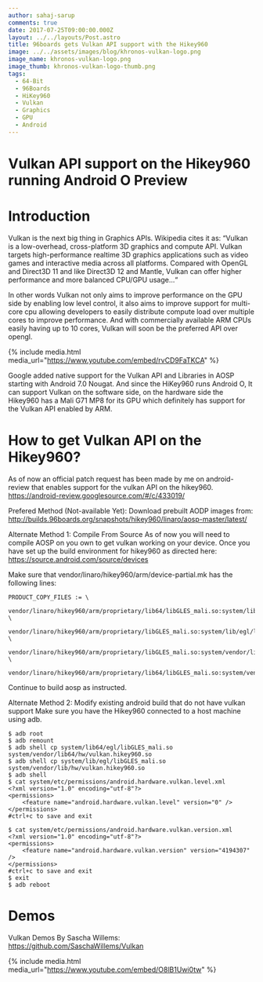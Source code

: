 ```yaml
---
author: sahaj-sarup
comments: true
date: 2017-07-25T09:00:00.000Z
layout: ../../layouts/Post.astro
title: 96boards gets Vulkan API support with the Hikey960
image: ../../assets/images/blog/khronos-vulkan-logo.png
image_name: khronos-vulkan-logo.png
image_thumb: khronos-vulkan-logo-thumb.png
tags:
  - 64-Bit
  - 96Boards
  - HiKey960
  - Vulkan
  - Graphics
  - GPU
  - Android
---
```


# **Vulkan API support on the Hikey960 running Android O Preview**

# Introduction

Vulkan is the next big thing in Graphics APIs. Wikipedia cites it as:
“Vulkan is a low-overhead, cross-platform 3D graphics and compute API. Vulkan targets high-performance realtime 3D graphics applications such as video games and interactive media across all platforms. Compared with OpenGL and Direct3D 11 and like Direct3D 12 and Mantle, Vulkan can offer higher performance and more balanced CPU/GPU usage...“

In other words Vulkan not only aims to improve performance on the GPU side by enabling low level control, it also aims to improve support for multi-core cpu allowing developers to easily distribute compute load over multiple cores to improve performance. And with commercially available ARM CPUs easily having up to 10 cores, Vulkan will soon be the preferred API over opengl.

{% include media.html media_url="https://www.youtube.com/embed/rvCD9FaTKCA" %}

Google added native support for the Vulkan API and Libraries in AOSP starting with Android 7.0 Nougat. And since the HiKey960 runs Android O, It can support Vulkan on the software side, on the hardware side the Hikey960 has a Mali G71 MP8 for its GPU which definitely has support for the Vulkan API enabled by ARM.

# How to get Vulkan API on the Hikey960?

As of now an official patch request has been made by me on android-review that enables support for the vulkan API on the hikey960. https://android-review.googlesource.com/#/c/433019/

Prefered Method (Not-available Yet): Download prebuilt AODP images from: http://builds.96boards.org/snapshots/hikey960/linaro/aosp-master/latest/

Alternate Method 1: Compile From Source
As of now you will need to compile AOSP on you own to get vulkan working on your device.
Once you have set up the build environment for hikey960 as directed here: https://source.android.com/source/devices

Make sure that vendor/linaro/hikey960/arm/device-partial.mk has the following lines:

```shell
PRODUCT_COPY_FILES := \
    vendor/linaro/hikey960/arm/proprietary/lib64/libGLES_mali.so:system/lib64/egl/libGLES_mali.so:linaro \
    vendor/linaro/hikey960/arm/proprietary/libGLES_mali.so:system/lib/egl/libGLES_mali.so:linaro \
    vendor/linaro/hikey960/arm/proprietary/libGLES_mali.so:system/vendor/lib/hw/vulkan.hikey960.so:linaro \
    vendor/linaro/hikey960/arm/proprietary/lib64/libGLES_mali.so:system/vendor/lib64/hw/vulkan.hikey960.so:linaro
```

Continue to build aosp as instructed.

Alternate Method 2: Modify existing android build that do not have vulkan support
Make sure you have the Hikey960 connected to a host machine using adb.

```shell_session
$ adb root
$ adb remount
$ adb shell cp system/lib64/egl/libGLES_mali.so system/vendor/lib64/hw/vulkan.hikey960.so
$ adb shell cp system/lib/egl/libGLES_mali.so system/vendor/lib/hw/vulkan.hikey960.so
$ adb shell
$ cat system/etc/permissions/android.hardware.vulkan.level.xml
<?xml version="1.0" encoding="utf-8"?>
<permissions>
    <feature name="android.hardware.vulkan.level" version="0" />
</permissions>
#ctrl+c to save and exit

$ cat system/etc/permissions/android.hardware.vulkan.version.xml
<?xml version="1.0" encoding="utf-8"?>
<permissions>
    <feature name="android.hardware.vulkan.version" version="4194307" />
</permissions>
#ctrl+c to save and exit
$ exit
$ adb reboot
```

# Demos

Vulkan Demos By Sascha Willems: https://github.com/SaschaWillems/Vulkan

{% include media.html media_url="https://www.youtube.com/embed/O8lB1Uwi0tw" %}
